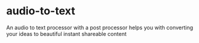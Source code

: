 # audio-to-text
An audio to text processor with a post processor helps you with converting your ideas to beautiful instant shareable content
